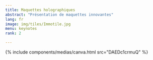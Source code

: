 ```yaml
---
title: Maquettes holographiques
abstract: "Présentation de maquettes innovantes"
lang: fr
image: img/tiles/Immotile.jpg
menu: keynotes
rank: 2

---
```


  {% include components/medias/canva.html src="DAEDc1crmuQ" %}
